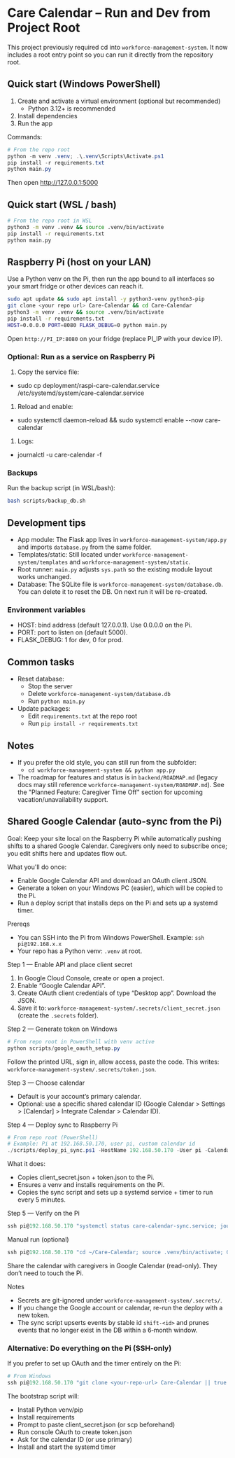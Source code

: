 # Care Calendar – Run and Dev from Project Root

This project previously required cd into `workforce-management-system`. It now includes a root entry point so you can run it directly from the repository root.

## Quick start (Windows PowerShell)

1. Create and activate a virtual environment (optional but recommended)
   - Python 3.12+ is recommended
2. Install dependencies
3. Run the app

Commands:

```powershell
# From the repo root
python -m venv .venv; .\.venv\Scripts\Activate.ps1
pip install -r requirements.txt
python main.py
```

Then open <http://127.0.0.1:5000>

## Quick start (WSL / bash)

```bash
# From the repo root in WSL
python3 -m venv .venv && source .venv/bin/activate
pip install -r requirements.txt
python main.py
```

## Raspberry Pi (host on your LAN)

Use a Python venv on the Pi, then run the app bound to all interfaces so your smart fridge or other devices can reach it.

```bash
sudo apt update && sudo apt install -y python3-venv python3-pip
git clone <your repo url> Care-Calendar && cd Care-Calendar
python3 -m venv .venv && source .venv/bin/activate
pip install -r requirements.txt
HOST=0.0.0.0 PORT=8080 FLASK_DEBUG=0 python main.py
```

Open `http://PI_IP:8080` on your fridge (replace PI_IP with your device IP).

### Optional: Run as a service on Raspberry Pi

1. Copy the service file:

- sudo cp deployment/raspi-care-calendar.service /etc/systemd/system/care-calendar.service

1. Reload and enable:

- sudo systemctl daemon-reload && sudo systemctl enable --now care-calendar

1. Logs:

- journalctl -u care-calendar -f

### Backups

Run the backup script (in WSL/bash):

```bash
bash scripts/backup_db.sh
```

## Development tips

- App module: The Flask app lives in `workforce-management-system/app.py` and imports `database.py` from the same folder.
- Templates/static: Still located under `workforce-management-system/templates` and `workforce-management-system/static`.
- Root runner: `main.py` adjusts `sys.path` so the existing module layout works unchanged.
- Database: The SQLite file is `workforce-management-system/database.db`. You can delete it to reset the DB. On next run it will be re-created.

### Environment variables

- HOST: bind address (default 127.0.0.1). Use 0.0.0.0 on the Pi.
- PORT: port to listen on (default 5000).
- FLASK_DEBUG: 1 for dev, 0 for prod.

## Common tasks

- Reset database:
  - Stop the server
  - Delete `workforce-management-system/database.db`
  - Run `python main.py`
- Update packages:
  - Edit `requirements.txt` at the repo root
  - Run `pip install -r requirements.txt`

## Notes

- If you prefer the old style, you can still run from the subfolder:
  - `cd workforce-management-system && python app.py`
- The roadmap for features and status is in `backend/ROADMAP.md` (legacy docs may still reference `workforce-management-system/ROADMAP.md`). See the "Planned Feature: Caregiver Time Off" section for upcoming vacation/unavailability support.

## Shared Google Calendar (auto-sync from the Pi)

Goal: Keep your site local on the Raspberry Pi while automatically pushing shifts to a shared Google Calendar. Caregivers only need to subscribe once; you edit shifts here and updates flow out.

What you'll do once:

- Enable Google Calendar API and download an OAuth client JSON.
- Generate a token on your Windows PC (easier), which will be copied to the Pi.
- Run a deploy script that installs deps on the Pi and sets up a systemd timer.

Prereqs

- You can SSH into the Pi from Windows PowerShell. Example: `ssh pi@192.168.x.x`
- Your repo has a Python venv: `.venv` at root.

Step 1 — Enable API and place client secret

1) In Google Cloud Console, create or open a project.
2) Enable “Google Calendar API”.
3) Create OAuth client credentials of type “Desktop app”. Download the JSON.
4) Save it to: `workforce-management-system/.secrets/client_secret.json` (create the `.secrets` folder).

Step 2 — Generate token on Windows

```powershell
# From repo root in PowerShell with venv active
python scripts/google_oauth_setup.py
```
Follow the printed URL, sign in, allow access, paste the code. This writes:
`workforce-management-system/.secrets/token.json`.

Step 3 — Choose calendar

- Default is your account’s primary calendar.
- Optional: use a specific shared calendar ID (Google Calendar > Settings > [Calendar] > Integrate Calendar > Calendar ID).

Step 4 — Deploy sync to Raspberry Pi

```powershell
# From repo root (PowerShell)
# Example: Pi at 192.168.50.170, user pi, custom calendar id
./scripts/deploy_pi_sync.ps1 -HostName 192.168.50.170 -User pi -CalendarId "your_shared_calendar_id@group.calendar.google.com"
```

What it does:

- Copies client_secret.json + token.json to the Pi.
- Ensures a venv and installs requirements on the Pi.
- Copies the sync script and sets up a systemd service + timer to run every 5 minutes.

Step 5 — Verify on the Pi

```powershell
ssh pi@192.168.50.170 "systemctl status care-calendar-sync.service; journalctl -u care-calendar-sync -n 50 --no-pager"
```

Manual run (optional)

```powershell
ssh pi@192.168.50.170 "cd ~/Care-Calendar; source .venv/bin/activate; GOOGLE_CALENDAR_ID='your_id' CARE_TZ='America/New_York' python scripts/google_calendar_sync.py"

```

Share the calendar with caregivers in Google Calendar (read-only). They don’t need to touch the Pi.

Notes

- Secrets are git-ignored under `workforce-management-system/.secrets/`.
- If you change the Google account or calendar, re-run the deploy with a new token.
- The sync script upserts events by stable id `shift-<id>` and prunes events that no longer exist in the DB within a 6‑month window.

### Alternative: Do everything on the Pi (SSH‑only)

If you prefer to set up OAuth and the timer entirely on the Pi:

```powershell
# From Windows
ssh pi@192.168.50.170 "git clone <your-repo-url> Care-Calendar || true && chmod +x Care-Calendar/scripts/pi_bootstrap.sh && bash Care-Calendar/scripts/pi_bootstrap.sh"
```

The bootstrap script will:

- Install Python venv/pip
- Install requirements
- Prompt to paste client_secret.json (or scp beforehand)
- Run console OAuth to create token.json
- Ask for the calendar ID (or use primary)
- Install and start the systemd timer

